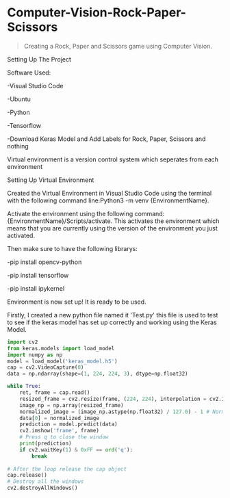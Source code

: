 # Computer-Vision-Rock-Paper-Scissors

>Creating a Rock, Paper and Scissors game using Computer Vision.

Setting Up The Project

Software Used:

-Visual Studio Code

-Ubuntu

-Python

-Tensorflow

-Download Keras Model and Add Labels for Rock, Paper, Scissors and nothing

Virtual environment is a version control system which seperates from each environment

Setting Up Virtual Environment

Created the Virtual Environment in Visual Studio Code using the terminal with the following command line:Python3 -m venv {EnvironmentName}.

Activate the environment using the following command: {EnvironmentName}/Scripts/activate. This activates the environment which means that you are currently using the version of the environment you just activated.

Then make sure to have the following librarys: 

  -pip install opencv-python
  
  -pip install tensorflow
  
  -pip install ipykernel
  
Environment is now set up! It is ready to be used.

Firstly, I created a new python file named it 'Test.py' this file is used to test to see if the keras model has set up correctly and working using the Keras Model.
```python
import cv2
from keras.models import load_model
import numpy as np
model = load_model('keras_model.h5')
cap = cv2.VideoCapture(0)
data = np.ndarray(shape=(1, 224, 224, 3), dtype=np.float32)

while True: 
    ret, frame = cap.read()
    resized_frame = cv2.resize(frame, (224, 224), interpolation = cv2.INTER_AREA)
    image_np = np.array(resized_frame)
    normalized_image = (image_np.astype(np.float32) / 127.0) - 1 # Normalize the image
    data[0] = normalized_image
    prediction = model.predict(data)
    cv2.imshow('frame', frame)
    # Press q to close the window
    print(prediction)
    if cv2.waitKey(1) & 0xFF == ord('q'):
        break
            
# After the loop release the cap object
cap.release()
# Destroy all the windows
cv2.destroyAllWindows()
```
